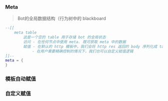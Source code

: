 ### Meta
> Bot的全局数据结构（行为树中的 blackboard


```lua
--[[
    meta table
        这是一个空的 table 用于存储 bot 的全局状态
        访问 - 在任何节点中使用 meta. 既可获取 meta 中的数据
        赋值 - 在默认的 http 模板中，我们会将 http res 返回的 body 序列化成 table 后 merge 到 meta 结构上
            - 在用户需要精确控制的情况下，我们也可以自定义赋值逻辑
]]--
meta = {
}
```

### 模板自动赋值
### 自定义赋值